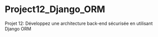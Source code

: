 # Project12_Django_ORM
Projet 12: Développez une architecture back-end sécurisée en utilisant Django ORM 
